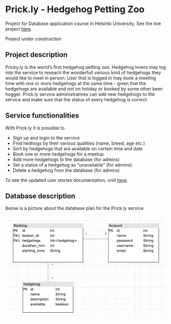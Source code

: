 # Prick.ly - Hedgehog Petting Zoo
Project for Database application course in Helsinki University. See the live project [here](https://prickly.herokuapp.com/).

Project under construction

## Project description
Pricky.ly is the world’s first hedgehog petting zoo. Hedgehog lovers may log into the service to reseach the wonderfull various kind of hedgehogs they would like to meet in person. User that is logged in may book a meeting time with one or more hedgehogs at the same time - given that the hedgehogs are available and not on holiday or booked by some other keen hogger. Prick.ly service administratives can add new hedgehogs to the service and make sure that the status of every hedgehog is correct.

## Service functionalities
With Prick.ly it is possible to
- Sign up and login to the service
- Find hedhogs by their various qualities (name, breed, age etc.)
- Sort by hedgehogs that are available on certain time and date
- Book one or more hedgehogs for a meetup
- Add more hedgehogs to the database (for admins)
- Set a status of a hedgehog as "unavailable" (for admins)
- Delete a hedgehog from the database (for admins)

To see the updated user stories documentation, visit [here](documentation/userstories.md).

## Database description
Below is a picture about the database plan for the Prick.ly service

![DB Prick.ly](documentation/prickly_db.png)

